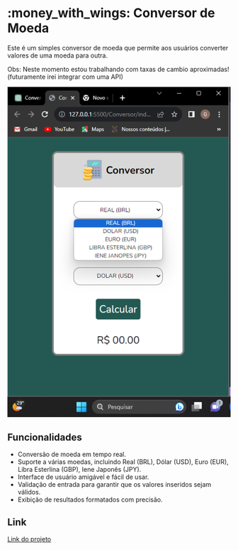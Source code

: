  <h1>:money_with_wings: Conversor de Moeda </h1>

Este é um simples conversor de moeda que permite aos usuários converter valores de uma moeda para outra.

Obs: Neste momento estou trabalhando com taxas de cambio aproximadas! (futuramente irei integrar com uma API)

![Screenshot](screenshots/Print.png)

## Funcionalidades

- Conversão de moeda em tempo real.
- Suporte a várias moedas, incluindo Real (BRL), Dólar (USD), Euro (EUR), Libra Esterlina (GBP), Iene Japonês (JPY).
- Interface de usuário amigável e fácil de usar.
- Validação de entrada para garantir que os valores inseridos sejam válidos.
- Exibição de resultados formatados com precisão.

## <h2> Link </h2>


   [Link do projeto](https://cicilin1.github.io/Conversor-de-moeda/)
